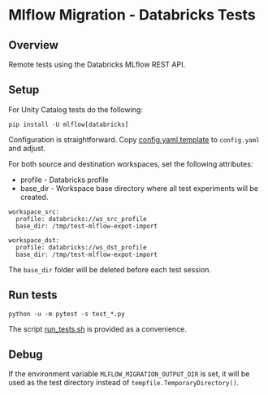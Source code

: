 # Mlflow Migration - Databricks Tests

## Overview

Remote tests using the Databricks MLflow REST API.

## Setup

For Unity Catalog tests do the following:
```
pip install -U mlflow[databricks]
```

Configuration is straightforward.
Copy [config.yaml.template](config.yaml.template) to `config.yaml` and adjust.

For both source and destination workspaces, set the following attributes:

* profile - Databricks profile
* base_dir - Workspace base directory where all test experiments will be created.


```
workspace_src:
  profile: databricks://ws_src_profile
  base_dir: /tmp/test-mlflow-expot-import

workspace_dst:
  profile: databricks://ws_dst_profile
  base_dir: /tmp/test-mlflow-expot-import
```

The `base_dir` folder will be deleted before each test session.

## Run tests

```
python -u -m pytest -s test_*.py
```

The script [run_tests.sh](run_tests.sh) is provided as a convenience.

## Debug

If the environment variable `MLFLOW_MIGRATION_OUTPUT_DIR` is set,
it will be used as the test directory instead of `tempfile.TemporaryDirectory()`.
